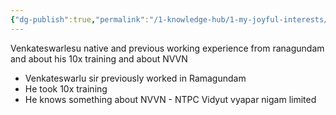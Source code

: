 ```yaml
---
{"dg-publish":true,"permalink":"/1-knowledge-hub/1-my-joyful-interests/people/others/venkateswarlu-sir/","noteIcon":""}
---
```


Venkateswarlesu native and previous working experience from ranagundam and about his 10x training and about NVVN
- Venkateswarlu sir previously worked in Ramagundam
- He took 10x training 
- He knows something about NVVN - NTPC Vidyut vyapar nigam limited
